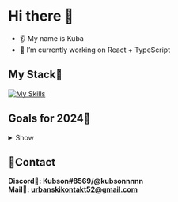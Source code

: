# Hi there 👋
* 👂 My name is Kuba
* 🔭 I’m currently working on React + TypeScript

## My Stack💼
[![My Skills](https://skills.thijs.gg/icons?i=html,css,scss,py,bootstrap,tailwind,github,git,js,ts,react,vite,firebase)](https://skills.thijs.gg)


## Goals for 2024🎯
<details>
<summary>Show</summary>

🚧 Learning framework (React)
<br>
🚧 Learning TS
<br>
❌ Learn Next.js
<br>
❌ Learn Python
<br>
❌ Learn Node.js
<br>
❌ Start React Native

</details>

## 🎇Contact
**Discord🏹: Kubson#8569/@kubsonnnnn**
<br>
**Mail📩: urbanskikontakt52@gmail.com**
